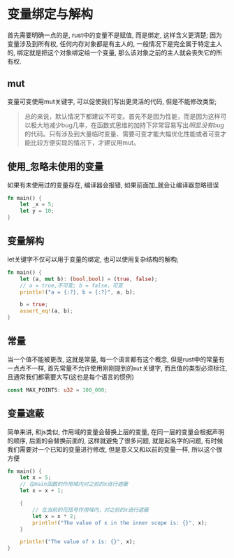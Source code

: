 # 变量绑定与解构

首先需要明确一点的是, rust中的变量不是赋值, 而是绑定, 这样含义更清楚; 因为变量涉及到所有权, 任何内存对象都是有主人的, 一般情况下是完全属于特定主人的, 绑定就是把这个对象绑定给一个变量, 那么该对象之前的主人就会丧失它的所有权.

## mut

变量可变使用mut关键字, 可以促使我们写出更灵活的代码, 但是不能修改类型;

> 总的来说，默认情况下都建议不可变。首先不是因为性能，而是因为这样可以极大地减少bug几率，在函数式思维的加持下非常容易写出*明显没有bug*的代码。只有涉及到大量临时变量、需要可变才能大幅优化性能或者可变才能比较方便实现的情况下，才建议用mut。
> 

## 使用_忽略未使用的变量

如果有未使用过的变量存在, 编译器会报错, 如果前面加_就会让编译器忽略错误

```rust
fn main() {
    let _x = 5;
    let y = 10;
}
```

## 变量解构

let关键字不仅可以用于变量的绑定, 也可以使用复杂结构的解构;

```rust
fn main() {
    let (a, mut b): (bool,bool) = (true, false);
    // a = true,不可变; b = false，可变
    println!("a = {:?}, b = {:?}", a, b);

    b = true;
    assert_eq!(a, b);
}
```

## 常量

当一个值不能被更改, 这就是常量, 每一个语言都有这个概念, 但是rust中的常量有一点点不一样, 首先常量不允许使用刚刚提到的`mut`关键字, 而且值的类型必须标注, 且通常我们都需要大写(这也是每个语言的惯例)

```rust
const MAX_POINTS: u32 = 100_000;
```

## 变量遮蔽

简单来讲, 和js类似, 作用域的变量会替换上层的变量, 在同一层的变量会根据声明的顺序, 后面的会替换前面的, 这样就避免了很多问题, 就是起名字的问题, 有时候我们需要对一个已知的变量进行修改, 但是意义又和以前的变量一样, 所以这个很方便

```rust
fn main() {
    let x = 5;
    // 在main函数的作用域内对之前的x进行遮蔽
    let x = x + 1;

    {
        // 在当前的花括号作用域内，对之前的x进行遮蔽
        let x = x * 2;
        println!("The value of x in the inner scope is: {}", x);
    }

    println!("The value of x is: {}", x);
}
```